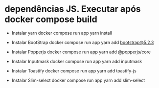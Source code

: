# dependências JS. Executar após docker compose build
- Instalar yarn
  docker compose run app yarn install

- Instalar BootStrap
  docker compose run app yarn add bootstrap@5.2.3
  
- Instalar Popperjs
  docker compose run app yarn add @popperjs/core

- Instalar Inputmask
  docker compose run app yarn add inputmask
  
- Instalar Toastify
  docker compose run app yarn add toastify-js

- Instalar Slim-select
  docker compose run app yarn add slim-select